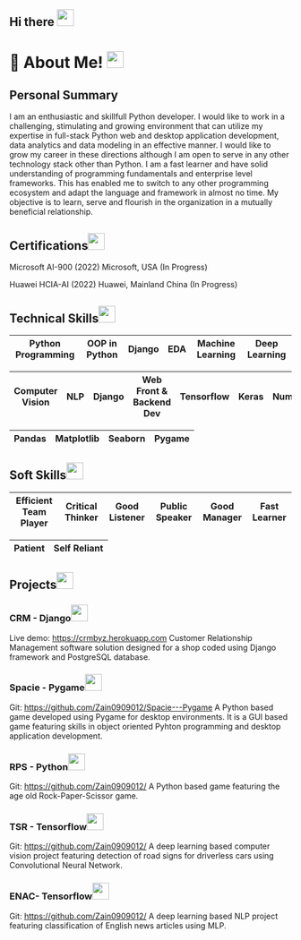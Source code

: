 ## Hi there <img src="https://user-images.githubusercontent.com/105768085/181962612-2ce31e3e-f26c-44d9-9076-8ff0109caef8.gif" width="30" height="30"/>

# 🤔 About Me! <img src="https://user-images.githubusercontent.com/105768085/181969127-a2e70700-3282-4b37-bf04-2ca4c93c931c.gif" width="30" height="30"/>


<!--
[1](https://user-images.githubusercontent.com/105768085/181969098-d4043f2b-77ee-4599-97cc-ec63657a4b5a.gif)
![about](https://user-images.githubusercontent.com/105768085/181969127-a2e70700-3282-4b37-bf04-2ca4c93c931c.gif)
![egg](https://user-images.githubusercontent.com/105768085/181968745-4c4576f2-5753-4eca-8c86-a93172528e79.gif)
![fire](https://user-images.githubusercontent.com/105768085/181968826-88ea8488-3dd7-4e92-8d68-c269412b4e5d.gif)
![blog](https://user-images.githubusercontent.com/105768085/181968876-3bd55f73-b0c5-4d6b-b6bd-23033410a13a.gif)
![last](https://user-images.githubusercontent.com/105768085/181968925-17c27347-4598-49b9-a8f2-9b9d59a703ac.gif)
![3](https://user-images.githubusercontent.com/105768085/181968980-b6dab605-3ea8-44c8-b054-a38ebe4ca998.gif)
![2](https://user-images.githubusercontent.com/105768085/181969029-2567e1c7-6978-4f2c-8964-fef8e1b9ed91.gif)


<img src="" width="30" height="30"/>
-->




## Personal Summary 
I am an enthusiastic and skillfull Python developer. I would like to work in a challenging, stimulating and growing environment that can utilize my expertise in full-stack Python web and desktop application development, data analytics and data modeling in an effective manner. I would like to grow my career in these directions although I am open to serve in any other technology stack other than Python. I am a fast learner and have solid understanding of programming fundamentals and enterprise level frameworks. This has enabled me to switch to any other programming ecosystem and adapt the language and framework in almost no time. My objective is to learn, serve and flourish in the organization in a mutually beneficial relationship.

## Certifications<img src="https://user-images.githubusercontent.com/105768085/181969098-d4043f2b-77ee-4599-97cc-ec63657a4b5a.gif" width="30" height="30"/>
Microsoft AI-900 (2022) 
Microsoft, USA (In Progress)

Huawei HCIA-AI (2022) 
Huawei, Mainland China (In Progress)


<!--
**Zain0909012/Zain0909012** is a ✨ _special_ ✨ repository because its `README.md` (this file) appears on your GitHub profile.

Here are some ideas to get you started:

- 🔭 I’m currently working on ...
- 🌱 I’m currently learning ...
- 👯 I’m looking to collaborate on ...
- 🤔 I’m looking for help with ...
- 💬 Ask me about ...
- 📫 How to reach me: ...
- 😄 Pronouns: ...

- ⚡ Fun fact: ...
-->
## Technical Skills<img src="https://user-images.githubusercontent.com/105768085/181968980-b6dab605-3ea8-44c8-b054-a38ebe4ca998.gif" width="30" height="30"/>


|Python Programming  |OOP in Python | Django |EDA |Machine Learning |Deep Learning
| ------------- | ------------- | ------------- | ------------- | ------------- | ------------- 

|Computer Vision   |NLP | Django |Web Front & Backend Dev | Tensorflow |Keras |Numpy 
| ------------- | ------------- | ------------- | ------------- | ------------- | ------------- | ------------- 

|Pandas |Matplotlib |Seaborn | Pygame
| ------------- | ------------- | ------------- | -------------


## Soft Skills<img src="https://user-images.githubusercontent.com/105768085/181968925-17c27347-4598-49b9-a8f2-9b9d59a703ac.gif" width="30" height="30"/>

|Efficient Team Player  |Critical Thinker |Good Listener |Public Speaker |Good Manager |Fast Learner
| ------------- | ------------- | ------------- | ------------- | ------------- | ------------- 

|Patient  |Self Reliant
| ------------- | -------------

## Projects<img src="https://user-images.githubusercontent.com/105768085/181968826-88ea8488-3dd7-4e92-8d68-c269412b4e5d.gif" width="30" height="30"/>
### CRM - Django<img src="https://user-images.githubusercontent.com/105768085/181968826-88ea8488-3dd7-4e92-8d68-c269412b4e5d.gif" width="30" height="30"/>
Live demo: https://crmbyz.herokuapp.com
Customer Relationship Management software solution designed for a shop coded using Django framework and PostgreSQL database.
### Spacie - Pygame<img src="https://user-images.githubusercontent.com/105768085/181968826-88ea8488-3dd7-4e92-8d68-c269412b4e5d.gif" width="30" height="30"/>
Git: https://github.com/Zain0909012/Spacie---Pygame
A Python based game developed using Pygame for desktop environments. It is a GUI based game featuring skills in object oriented Pyhton programming and desktop application development.
### RPS - Python<img src="https://user-images.githubusercontent.com/105768085/181968826-88ea8488-3dd7-4e92-8d68-c269412b4e5d.gif" width="30" height="30"/>
Git: https://github.com/Zain0909012/
A Python based game featuring the age old Rock-Paper-Scissor game.
### TSR - Tensorflow<img src="https://user-images.githubusercontent.com/105768085/181968826-88ea8488-3dd7-4e92-8d68-c269412b4e5d.gif" width="30" height="30"/>
Git: https://github.com/Zain0909012/
A deep learning based computer vision project featuring detection of road signs for driverless cars using Convolutional Neural Network.
### ENAC- Tensorflow<img src="https://user-images.githubusercontent.com/105768085/181968826-88ea8488-3dd7-4e92-8d68-c269412b4e5d.gif" width="30" height="30"/>
Git: https://github.com/Zain0909012/
A deep learning based NLP project featuring classification of English news articles using MLP.
